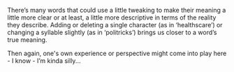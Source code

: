 There’s many words that could use a little tweaking to make their meaning a little more clear or at least, a little more descriptive in terms of the reality they describe. Adding or deleting a single character (as in ‘healthscare’) or changing a syllable slightly (as in ‘politricks’) brings us closer to a word’s true meaning.

Then again, one's own experience or perspective might come into play here - I know - I’m kinda silly...